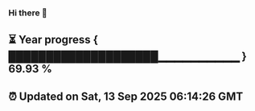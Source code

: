 ### Hi there 👋
⏳ Year progress { ████████████████████▁▁▁▁▁▁▁▁▁▁ } 69.93 %
---
⏰ Updated on Sat, 13 Sep 2025 06:14:26 GMT
---
